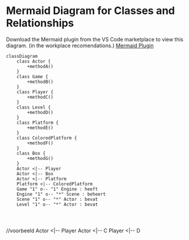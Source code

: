 # Mermaid Diagram for Classes and Relationships

Download the Mermaid plugin from the VS Code marketplace to view this diagram.
(in the workplace recomendations.)
[Mermaid Plugin](https://marketplace.visualstudio.com/items?itemName=bierner.markdown-mermaid)

```mermaid
classDiagram
    class Actor {
        +methodA()
    }
    class Game {
        +methodB()
    }
    class Player {
        +methodC()
    }
    class Level {
        +methodD()
    }
    class Platform {
        +methodE()
    }
    class ColoredPlatform {
        +methodF()
    }
    class Box {
        +methodG()
    }
    Actor <|-- Player
    Actor <|-- Box
    Actor <|-- Platform
    Platform <|-- ColoredPlatform
    Game "1" o-- "1" Engine : heeft
    Engine "1" o-- "*" Scene : beheert
    Scene "1" o-- "*" Actor : bevat
    Level "1" o-- "*" Actor : bevat


    
```

//voorbeeld
Actor <|-- Player
    Actor <|-- C
    Player <|-- D
